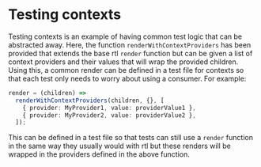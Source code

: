 # Testing contexts

Testing contexts is an example of having common test logic that can be
abstracted away. Here, the function `renderWithContextProviders` has been
provided that extends the base rtl `render` function but can be given a list
of context providers and their values that will wrap the provided children.
Using this, a common render can be defined in a test file for contexts so that
each test only needs to worry about using a consumer. For example:

```typescript
render = (children) =>
  renderWithContextProviders(children, {}, [
    { provider: MyProvider1, value: providerValue1 },
    { provider: MyProvider2, value: providerValue2 },
  ]);
```

This can be defined in a test file so that tests can still use a `render`
function in the same way they usually would with rtl but these renders will be
wrapped in the providers defined in the above function.

